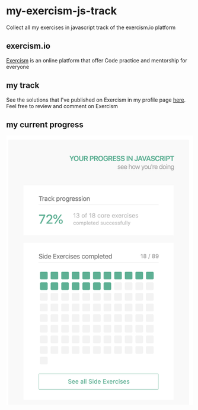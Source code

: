 # my-exercism-js-track
Collect all my exercises in javascript track of the exercism.io platform 

## exercism.io
[Exercism](https://exercism.io/) is an online platform that offer Code practice and mentorship for everyone


## my track

See the solutions that I've published on Exercism in my profile page [here](https://exercism.io/profiles/mbiagetti). Feel free to review and comment on Exercism  

## my current progress

![progress](https://raw.githubusercontent.com/mbiagetti/my-exercism-js-track/master/img/Progress_at_2021-04-06.png)

